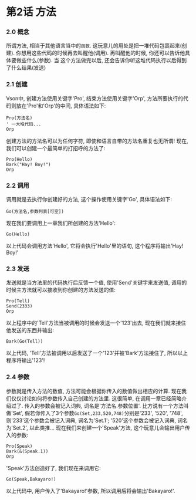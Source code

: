 # 第2话 方法

### 2.0 概念
所谓方法, 相当于其他语言当中的`函数`. 这玩意儿的用处是把一堆代码包裹起来(创建). 你想用这些代码的时候再去叫醒他(调用). 再叫醒他的时候, 你还可以告诉他具体要做些什么(参数). 当
这个方法做完以后, 还会告诉你听这堆代码执行以后得到了什么结果(发送)

### 2.1 创建
Vson中, 创建方法使用关键字'Pro', 结束方法使用关键字'Orp', 方法所要执行的代码则放在'Pro'和'Orp'的中间, 具体语法如下:
```
Pro(方法名)
' 一大堆代码...
Orp
```
创建方法的方法名可以为任何字符, 即使和语言自带的方法名重复也无所谓! 现在, 我们可以创建一个最简单的打招呼的方法了:
```
Pro(Hello)
Bark("Hay! Boy!")
Orp
```

### 2.2 调用
调用就是去执行你创建好的方法, 这个操作使用关键字'Go', 具体语法如下:
```
Go(方法名,参数列表[可空])
```
现在我们要调用上一章我们所创建的方法'Hello':
```
Go(Hello)
```
以上代码会调用方法'Hello', 它将会执行'Hello'里的语句, 这个程序将输出'Hay! Boy!'

### 2.3 发送
发送就是当方法里的代码执行后反馈一个值, 使用'Send'关键字来发送值, 调用的时候主方法就可以接收到你创建的方法发送的值:
```
Pro(Tell)
Send(2333)
Orp
```
以上程序中的'Tell'方法当被调用的时候会发送一个'123'出去, 现在我们就来接住他发送的东西并输出:
```
Bark(Go(Tell))
```
以上代码, 'Tell'方法被调用以后发送了一个'123'并被'Bark'方法接住了, 所以以上程序将输出'123'!

### 2.4 参数
参数就是传入方法的数值, 方法可能会根据你传入的数值做出相应的计算. 现在我们仅仅讨论如何将参数传入自己创建的方法里. 
这很简单, 在调用一章已经简略介绍过了. 传入的参数会被记入词典, 词名是'方法名.参数位置'. 比方说有一个方法叫做'Set', 假若你传入了3个参数`Go(Set,233,520,748)`分别是'233', '520', '748', 则'233'这个参数会被记入词典, 词名为'Set.1'; '520'这个参数会被记入词典, 词名为'Set.2', 以此类推... 现在我们来创建一个'Speak'方法, 这个玩意儿会输出用户传入的参数:
```
Pro(Speak)
Bark(&(Speak.1))
Orp
```
'Speak'方法创造好了, 我们现在来调用它:
```
Go(Speak,Bakayaro!)
```
以上代码中, 用户传入了'Bakayaro!'参数, 所以调用后将会输出'Bakayaro!'.

